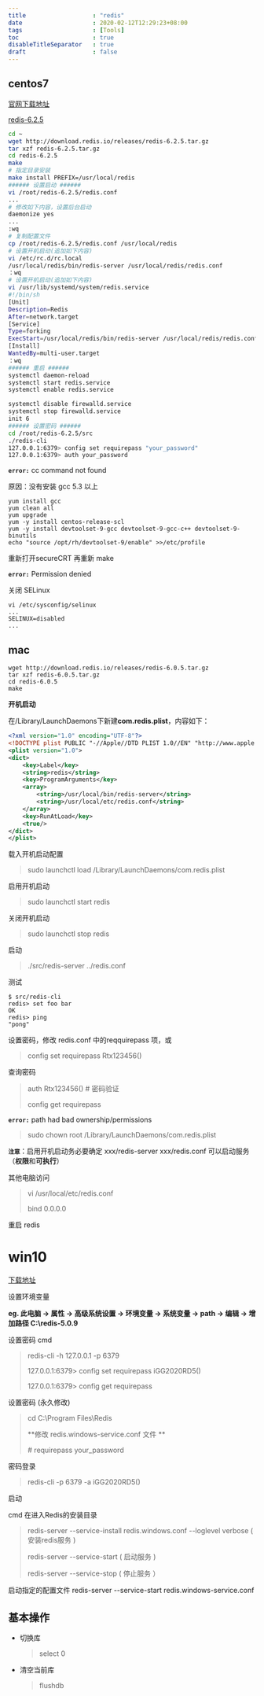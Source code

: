 ```yaml
---
title       			: "redis"
date        			: 2020-02-12T12:29:23+08:00
tags        			: [Tools]
toc                     : true
disableTitleSeparator   : true
draft                   : false
---
```


## centos7

[官网下载地址](https://redis.io/download)

[redis-6.2.5](https://download.redis.io/releases/redis-6.2.5.tar.gz)

```sh
cd ~
wget http://download.redis.io/releases/redis-6.2.5.tar.gz
tar xzf redis-6.2.5.tar.gz
cd redis-6.2.5
make 
# 指定目录安装 
make install PREFIX=/usr/local/redis
###### 设置启动 ######
vi /root/redis-6.2.5/redis.conf
...
# 修改如下内容，设置后台启动
daemonize yes
...
:wq
# 复制配置文件
cp /root/redis-6.2.5/redis.conf	/usr/local/redis
# 设置开机启动(追加如下内容)
vi /etc/rc.d/rc.local						
/usr/local/redis/bin/redis-server /usr/local/redis/redis.conf
：wq
# 设置开机启动(追加如下内容)
vi /usr/lib/systemd/system/redis.service
#!/bin/sh
[Unit]
Description=Redis
After=network.target
[Service]
Type=forking
ExecStart=/usr/local/redis/bin/redis-server /usr/local/redis/redis.conf
[Install]
WantedBy=multi-user.target
：wq
###### 重启 ######
systemctl daemon-reload
systemctl start redis.service
systemctl enable redis.service

systemctl disable firewalld.service
systemctl stop firewalld.service
init 6
###### 设置密码 ######
cd /root/redis-6.2.5/src
./redis-cli
127.0.0.1:6379> config set requirepass "your_password"
127.0.0.1:6379> auth your_password
```

**`error:`** cc command not found

原因：没有安装 gcc 5.3 以上

```
yum install gcc
yum clean all
yum upgrade
yum -y install centos-release-scl
yum -y install devtoolset-9-gcc devtoolset-9-gcc-c++ devtoolset-9-binutils
echo "source /opt/rh/devtoolset-9/enable" >>/etc/profile
```

重新打开secureCRT 再重新 make

**`error:`** Permission denied

关闭 SELinux

```shell
vi /etc/sysconfig/selinux
...
SELINUX=disabled
...
```

## mac

```shell
wget http://download.redis.io/releases/redis-6.0.5.tar.gz
tar xzf redis-6.0.5.tar.gz
cd redis-6.0.5
make
```

**开机启动**

在/Library/LaunchDaemons下新建**com.redis.plist**，内容如下：

```xml
<?xml version="1.0" encoding="UTF-8"?>
<!DOCTYPE plist PUBLIC "-//Apple//DTD PLIST 1.0//EN" "http://www.apple.com/DTDs/PropertyList-1.0.dtd">
<plist version="1.0">
<dict>
    <key>Label</key>
    <string>redis</string>
    <key>ProgramArguments</key>
    <array>
        <string>/usr/local/bin/redis-server</string>
        <string>/usr/local/etc/redis.conf</string>
    </array>
    <key>RunAtLoad</key>
    <true/>
</dict>
</plist> 
```

载入开机启动配置

> sudo launchctl load /Library/LaunchDaemons/com.redis.plist

启用开机启动

> sudo launchctl start redis

关闭开机启动

> sudo launchctl stop redis

启动

> ./src/redis-server ../redis.conf

测试

```shell
$ src/redis-cli
redis> set foo bar
OK
redis> ping
"pong"
```

设置密码，修改 redis.conf 中的reqquirepass 项，或

>  config set requirepass Rtx123456()

查询密码

>auth Rtx123456() 			# 密码验证
>
>config get requirepass

**`error:`** path had bad ownership/permissions

> sudo chown root /Library/LaunchDaemons/com.redis.plist

**`注意`**：启用开机启动务必要确定 xxx/redis-server xxx/redis.conf 可以启动服务（**权限**和**可执行**）

其他电脑访问

> vi /usr/local/etc/redis.conf
>
> bind 0.0.0.0 

重启 redis

# win10

[下载地址](https://github.com/tporadowski/redis/releases)

设置环境变量

**eg. 此电脑 -> 属性 -> 高级系统设置 -> 环境变量 -> 系统变量 -> path -> 编辑 -> 增加路径 C:\redis-5.0.9**

设置密码 cmd

> redis-cli -h 127.0.0.1 -p 6379
>
> 127.0.0.1:6379> config set requirepass iGG2020RD5()
>
> 127.0.0.1:6379> config get requirepass

设置密码 (永久修改)

>cd C:\Program Files\Redis
>
>**修改 redis.windows-service.conf 文件 **
>
>\# requirepass your_password

密码登录

> redis-cli -p 6379 -a iGG2020RD5()

启动

cmd 在进入Redis的安装目录

> redis-server --service-install redis.windows.conf --loglevel verbose  ( 安装redis服务 )
>
> redis-server --service-start ( 启动服务 )
>
> redis-server --service-stop ( 停止服务 ）

启动指定的配置文件 redis-server --service-start redis.windows-service.conf

## 基本操作

- 切换库

  > select 0

- 清空当前库

  > flushdb
